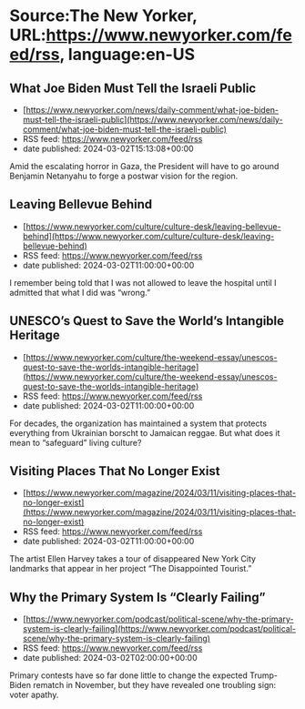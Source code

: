 # Source:The New Yorker, URL:https://www.newyorker.com/feed/rss, language:en-US

## What Joe Biden Must Tell the Israeli Public
 - [https://www.newyorker.com/news/daily-comment/what-joe-biden-must-tell-the-israeli-public](https://www.newyorker.com/news/daily-comment/what-joe-biden-must-tell-the-israeli-public)
 - RSS feed: https://www.newyorker.com/feed/rss
 - date published: 2024-03-02T15:13:08+00:00

Amid the escalating horror in Gaza, the President will have to go around Benjamin Netanyahu to forge a postwar vision for the region.

## Leaving Bellevue Behind
 - [https://www.newyorker.com/culture/culture-desk/leaving-bellevue-behind](https://www.newyorker.com/culture/culture-desk/leaving-bellevue-behind)
 - RSS feed: https://www.newyorker.com/feed/rss
 - date published: 2024-03-02T11:00:00+00:00

I remember being told that I was not allowed to leave the hospital until I admitted that what I did was “wrong.”

## UNESCO’s Quest to Save the World’s Intangible Heritage
 - [https://www.newyorker.com/culture/the-weekend-essay/unescos-quest-to-save-the-worlds-intangible-heritage](https://www.newyorker.com/culture/the-weekend-essay/unescos-quest-to-save-the-worlds-intangible-heritage)
 - RSS feed: https://www.newyorker.com/feed/rss
 - date published: 2024-03-02T11:00:00+00:00

For decades, the organization has maintained a system that protects everything from Ukrainian borscht to Jamaican reggae. But what does it mean to “safeguard” living culture?

## Visiting Places That No Longer Exist
 - [https://www.newyorker.com/magazine/2024/03/11/visiting-places-that-no-longer-exist](https://www.newyorker.com/magazine/2024/03/11/visiting-places-that-no-longer-exist)
 - RSS feed: https://www.newyorker.com/feed/rss
 - date published: 2024-03-02T11:00:00+00:00

The artist Ellen Harvey takes a tour of disappeared New York City landmarks that appear in her project “The Disappointed Tourist.”

## Why the Primary System Is “Clearly Failing”
 - [https://www.newyorker.com/podcast/political-scene/why-the-primary-system-is-clearly-failing](https://www.newyorker.com/podcast/political-scene/why-the-primary-system-is-clearly-failing)
 - RSS feed: https://www.newyorker.com/feed/rss
 - date published: 2024-03-02T02:00:00+00:00

Primary contests have so far done little to change the expected Trump-Biden rematch in November, but they have revealed one troubling sign: voter apathy.

